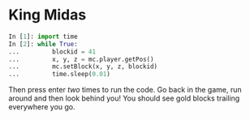 # King Midas


```Python
In [1]: import time
In [2]: while True:
...         blockid = 41
...         x, y, z = mc.player.getPos()
...         mc.setBlock(x, y, z, blockid)
...         time.sleep(0.01)
```

Then press enter *two* times to run the code. Go back in the game, run around and then look behind you! You should see gold blocks trailing everywhere you go.
